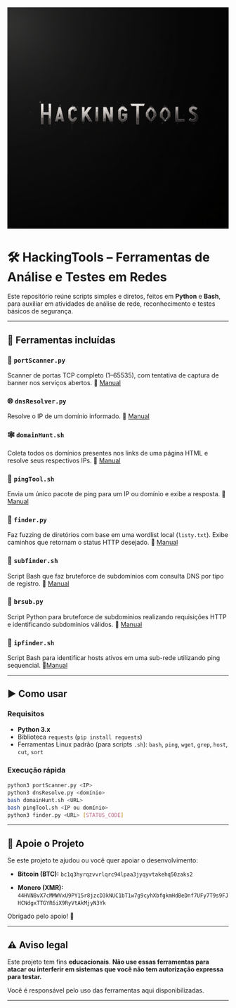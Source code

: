 ![Logo do Projeto](img/HackingToolsImage.png)
---

# 🛠️ HackingTools – Ferramentas de Análise e Testes em Redes

Este repositório reúne scripts simples e diretos, feitos em **Python** e **Bash**, para auxiliar em atividades de análise de rede, reconhecimento e testes básicos de segurança.

---

## 📂 Ferramentas incluídas

### 🔎 `portScanner.py`

Scanner de portas TCP completo (1–65535), com tentativa de captura de banner nos serviços abertos.
📄 [Manual](docs/portScanner.md)

### 🌐 `dnsResolver.py`

Resolve o IP de um domínio informado.
📄 [Manual](docs/dnsResolver.md)

### 🕸️ `domainHunt.sh`

Coleta todos os domínios presentes nos links de uma página HTML e resolve seus respectivos IPs.
📄 [Manual](docs/domainHunt.md)

### 📶 `pingTool.sh`

Envia um único pacote de ping para um IP ou domínio e exibe a resposta.
📄 [Manual](docs/pingTool.md)

### 📁 `finder.py`

Faz fuzzing de diretórios com base em uma wordlist local (`listy.txt`). Exibe caminhos que retornam o status HTTP desejado.
📄 [Manual](docs/finder.md)

### 📁 `subfinder.sh`

Script Bash que faz bruteforce de subdomínios com consulta DNS por tipo de registro.
📄 [Manual](docs/bfdomain.md)

### 📁 `brsub.py`

Script Python para bruteforce de subdomínios realizando requisições HTTP e identificando subdomínios válidos.
📄 [Manual](docs/brsub.md)

### 📁 `ipfinder.sh`

Script Bash para identificar hosts ativos em uma sub-rede utilizando ping sequencial.
📄[Manual](docs/ipfinder.md)

---

## ▶️ Como usar

### Requisitos

* **Python 3.x**
* Biblioteca `requests` (`pip install requests`)
* Ferramentas Linux padrão (para scripts `.sh`): `bash`, `ping`, `wget`, `grep`, `host`, `cut`, `sort`

### Execução rápida

```bash
python3 portScanner.py <IP>
python3 dnsResolve.py <domínio>
bash domainHunt.sh <URL>
bash pingTool.sh <IP ou domínio>
python3 finder.py <URL> [STATUS_CODE]
```
---
## 💸 Apoie o Projeto

Se este projeto te ajudou ou você quer apoiar o desenvolvimento:

- **Bitcoin (BTC):** `bc1q3hyrqzvvrlqrc94lpaa3jyqyvtakehq50zaks2`

- **Monero (XMR):**
`44HVN8vX7cMMWVxU9PY15r8jzcD3kNUC1bT1w7g9cyhXbfgkmHdBeDnf7UFy7T9s9FJHCNdgxTTGYR6iX9RyVtAkMjyN3Yk`

Obrigado pelo apoio! 🙏



---

## ⚠️ Aviso legal

Este projeto tem fins **educacionais**.
**Não use essas ferramentas para atacar ou interferir em sistemas que você não tem autorização expressa para testar.**

Você é responsável pelo uso das ferramentas aqui disponibilizadas.

---
